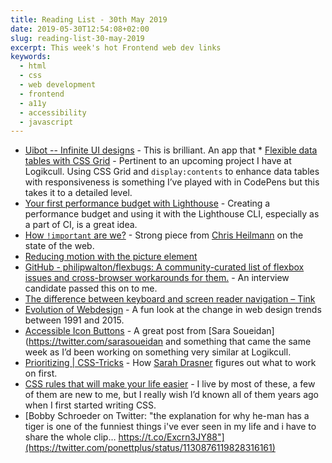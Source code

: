 ```yaml
---
title: Reading List - 30th May 2019
date: 2019-05-30T12:54:08+02:00
slug: reading-list-30-may-2019
excerpt: This week's hot Frontend web dev links
keywords:
  - html
  - css
  - web development
  - frontend 
  - a11y
  - accessibility
  - javascript
---
```


* [Uibot -- Infinite UI designs](https://www.uibot.app/) - This is brilliant. An app that * [Flexible data tables with CSS Grid](https://adamlynch.com/flexible-data-tables-with-css-grid/?1) - Pertinent to an upcoming project I have at Logikcull. Using CSS Grid and `display:contents` to enhance data tables with responsiveness is something I’ve played with in CodePens but this takes it to a detailed level.
* [Your first performance budget with Lighthouse](https://bitsofco.de/your-first-performance-budget-with-lighthouse) - Creating a performance budget and using it with the Lighthouse CLI, especially as a part of CI, is a great idea.
* [How `!important` are we?](https://link.medium.com/Z4PemE6P3W) - Strong piece from [Chris Heilmann](https://twitter.com/codepo8) on the state of the web.
* [Reducing motion with the picture element](http://bradfrost.com/blog/post/reducing-motion-with-the-picture-element/)
* [GitHub - philipwalton/flexbugs: A community-curated list of flexbox issues and cross-browser workarounds for them.](https://github.com/philipwalton/flexbugs) - An interview candidate passed this on to me.
* [The difference between keyboard and screen reader navigation – Tink](https://tink.uk/the-difference-between-keyboard-and-screen-reader-navigation/)
* [Evolution of Webdesign](http://fabianburghardt.de/webolution/) - A fun look at the change in web design trends between 1991 and 2015.
* [Accessible Icon Buttons](https://www.sarasoueidan.com/blog/accessible-icon-buttons/) - A great post from [Sara Soueidan](https://twitter.com/sarasoueidan and something that came the same week as I’d been working on something very similar at Logikcull.
* [Prioritizing | CSS-Tricks](https://css-tricks.com/prioritizing/) - How [Sarah Drasner](https://twitter.com/sarah_edo) figures out what to work on first.
* [CSS rules that will make your life easier](https://www.freecodecamp.org/news/css-rules-to-live-by-962a051e1eb2/) - I live by most of these, a few of them are new to me, but I really wish I’d known all of them years ago when I first started writing CSS.
* [Bobby Schroeder on Twitter: "the explanation for why he-man has a tiger is one of the funniest things i've ever seen in my life and i have to share the whole clip… https://t.co/Excrn3JY88"](https://twitter.com/ponettplus/status/1130876119828316161)
